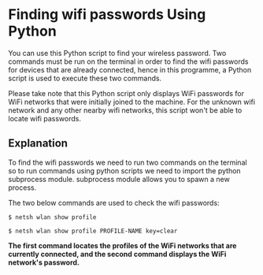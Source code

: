 # Finding wifi passwords Using Python
You can use this Python script to find your wireless password. Two commands must be run on the terminal in order to find the wifi passwords for devices that are already connected, hence in this programme, a Python script is used to execute these two commands. 

Please take note that this Python script only displays WiFi passwords for WiFi networks that were initially joined to the machine. For the unknown wifi network and any other nearby wifi networks, this script won't be able to locate wifi passwords.

## Explanation

To find the wifi passwords we need to run two commands on the terminal so to run commands using python scripts we need to import the python subprocess module. subprocess module allows you to spawn a new process. 

The two below commands are used to check the wifi passwords: 
```
$ netsh wlan show profile

```

```
$ netsh wlan show profile PROFILE-NAME key=clear

```

**The first command locates the profiles of the WiFi networks that are currently connected, and the second command displays the WiFi network's password.**

